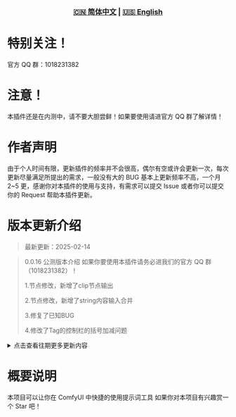 <div align="center">
  
### [🇨🇳 简体中文](README.md) | [🇺🇸 English](README_EN.md)

</div>

# 特别关注！

官方 QQ 群：1018231382

# 注意！

本插件还是在内测中，请不要大胆尝鲜！如果要使用请进官方 QQ 群了解详情！

# 作者声明

由于个人时间有限，更新插件的频率并不会很高，偶尔有空或许会更新一次，每次更新尽量满足所提出的需求，一般没有大的 BUG 基本上更新频率不高，一个月 2~5 更，感谢你对本插件的使用与支持，有需求可以提交 Issue 或者你可以提交你的 Request 帮助本插件更新。

# 版本更新介绍

> 最新更新：2025-02-14

> 0.0.16 公测版本介绍 如果你要使用本插件请务必进我们的官方 QQ 群（1018231382）！
>
> 1.节点修改，新增了clip节点输出
>
> 2.节点修改，新增了string内容输入合并
>
> 3.修复了已知BUG
>
> 4.修改了Tag的控制栏的括号加减问题

<details>
<summary>点击查看往期更多更新内容</summary>

> 0.0.13 公测版本介绍
>
> 1.修复了已知 BUG
>
> 2.新增功能-Lora 支持一键缓存所有 Lora 文件
>
> 3.新增功能-支持加载 Lora 的时候同时加载对应的 Lora 提示词（需要给 Lora 设置提示词才可生效！）

> 0.0.12 公测版本介绍
>
> 1.修复了已知 BUG

> 0.0.0.3 内测版本介绍
>
> 1.更新了 AI 对话功能
>
> 2.更新了 Danbooru 词库到 2024-11-30
>
> 3.将所有 tag 和词库都写入到数据库中，我们不再使用 json 文件来存储我们的 tag 和词库，因为数据太多检索起来太慢了
>
> 4.优化了性能

> 0.0.0.1 版本介绍 （由于本人工作原因空闲时间才有时间更新插件，见谅！在此非常感谢大家对本插件的支持！）
>
> 1. 上传插件 0.0.0.1 版本

</details>

# 概要说明

本项目可以让你在 ComfyUI 中快捷的使用提示词工具
如果你对本项目有兴趣赏一个 Star 吧！
